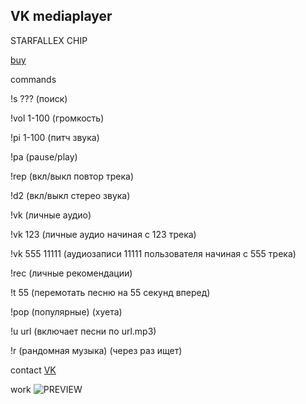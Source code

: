 ## VK mediaplayer

STARFALLEX CHIP

[buy](https://vk.com/kekobka)

commands

!s ??? (поиск)

!vol 1-100 (громкость)

!pi 1-100 (питч звука)

!pa (pause/play)

!rep (вкл/выкл повтор трека)

!d2 (вкл/выкл стерео звука)

!vk (личные аудио)

!vk 123 (личные аудио начиная с 123 трека)

!vk 555 11111 (аудиозаписи 11111 пользователя начиная с 555 трека)

!rec (личные рекомендации)

!t 55 (перемотать песню на 55 секунд вперед)

!pop (популярные) (хуета)

!u url (включает песни по url.mp3)

!r (рандомная музыка) (через раз ищет)

contact [VK](https://vk.com/kekobka)

work ![PREVIEW](https://i.imgur.com/0dOr04e.jpg)

